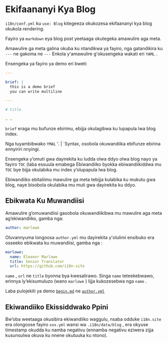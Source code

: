 # Ekifaananyi Kya Blog

`i18n/conf.yml` ku `use: Blog` kitegeeza okukozesa ekifaananyi kya blog okukola rendering.

Fayiro ya `markdown` eya blog post yeetaaga okutegeka amawulire aga meta.

Amawulire ga meta galina okuba ku ntandikwa ya fayiro, nga gatandikira ku `---` ne gakoma ne `---` Enkola y'amawulire g'okusengeka wakati eri `YAML` .

Ensengeka ya fayiro ya demo eri bweti:

```yml
---

brief: |
  this is a demo brief
  you can write multiline

---

# title

… …
```

`brief` eraga mu bufunze ebirimu, ebijja okulagibwa ku lupapula lwa blog index.

Nga tuyambibwako `YMAL` '. | `Syntax, osobola okuwandiika ebifunze ebirina ennyiriri nnyingi.

Ensengeka y’omuti gwa dayirekita ku ludda olwa ddyo olwa blog nayo ya fayiro `TOC` (laba essuula emabega Ebiwandiiko byokka ebiwandiikiddwa mu `TOC` bye bijja okulabika mu index y’olupapula lwa blog.

Ebiwandiiko ebitaliimu mawulire ga meta tebijja kulabika ku mukutu gwa blog, naye bisobola okulabika mu muti gwa dayirekita ku ddyo.

## Ebikwata Ku Muwandiisi

Amawulire g’omuwandiisi gasobola okuwandiikibwa mu mawulire aga meta ag’ekiwandiiko, gamba nga:

```yml
author: marlowe
```

Oluvannyuma longoosa `author.yml` mu dayirekita y'olulimi ensibuko era osseeko ebikwata ku muwandiisi, gamba nga :

```yml
marlowe:
  name: Eleanor Marlowe
  title: Senior Translator
  url: https://github.com/i18n-site
```

`name` , `url` ne `title` byonna bya kwesalirawo. Singa `name` teteekebwawo, erinnya ly’ekisumuluzo (wano `marlowe` ) lijja kukozesebwa nga `name` .

Laba pulojekiti ya demo [`begin.md`](https://github.com/i18n-site/demo.i18n.site/blob/main/en/blog/news/begin.md?plain=1) ne [`author.yml`](https://github.com/i18n-site/demo.i18n.site/blob/main/en/author.yml)

## Ekiwandiiko Ekissiddwako Ppini

Bw’oba weetaaga okusibira ekiwandiiko waggulu, nsaba odduke `i18n.site` era olongoose fayiro `xxx.yml` wansi wa `.i18n/data/blog` , era okyuse timestamp okudda ku namba negativu (ennamba negativu eziwera zijja kusunsulwa okuva ku nnene okutuuka ku ntono).